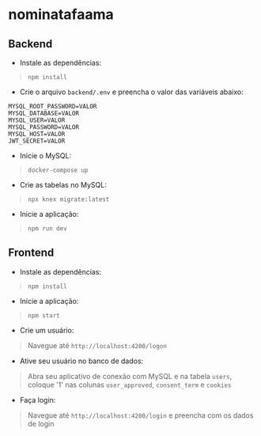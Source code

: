 # nominatafaama

## Backend

- Instale as dependências: 
> `npm install`

- Crie o arquivo `backend/.env` e preencha o valor das variáveis abaixo:
```shell
MYSQL_ROOT_PASSWORD=VALOR
MYSQL_DATABASE=VALOR
MYSQL_USER=VALOR
MYSQL_PASSWORD=VALOR
MYSQL_HOST=VALOR
JWT_SECRET=VALOR
```

- Inicie o MySQL:
> `docker-compose up`

- Crie as tabelas no MySQL:
> `npx knex migrate:latest`

- Inicie a aplicação:
> `npm run dev`

## Frontend

- Instale as dependências:
> `npm install`

- Inicie a aplicação:
> `npm start`

- Crie um usuário:
> Navegue até `http://localhost:4200/logon`

- Ative seu usuário no banco de dados:
> Abra seu aplicativo de conexão com MySQL e na tabela `users`, coloque '1' nas colunas `user_approved`, `consent_term` e `cookies`

- Faça login:
> Navegue até `http://localhost:4200/login` e preencha com os dados de login